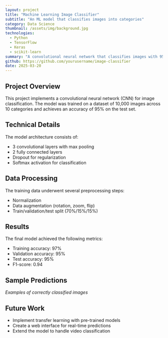 ```yaml
---
layout: project
title: "Machine Learning Image Classifier"
subtitle: "An ML model that classifies images into categories"
category: Data Science
thumbnail: /assets/img/background.jpg
technologies: 
  - Python
  - TensorFlow
  - Keras
  - scikit-learn
summary: "A convolutional neural network that classifies images with 95% accuracy."
github: https://github.com/yourusername/image-classifier
date: 2025-03-20
---
```


## Project Overview

This project implements a convolutional neural network (CNN) for image classification. The model was trained on a dataset of 10,000 images across 10 categories and achieves an accuracy of 95% on the test set.

## Technical Details

The model architecture consists of:

- 3 convolutional layers with max pooling
- 2 fully connected layers
- Dropout for regularization
- Softmax activation for classification

## Data Processing

The training data underwent several preprocessing steps:

- Normalization
- Data augmentation (rotation, zoom, flip)
- Train/validation/test split (70%/15%/15%)

## Results

The final model achieved the following metrics:

- Training accuracy: 97%
- Validation accuracy: 95%
- Test accuracy: 95%
- F1-score: 0.94

## Sample Predictions

*Examples of correctly classified images*

## Future Work

- Implement transfer learning with pre-trained models
- Create a web interface for real-time predictions
- Extend the model to handle video classification
